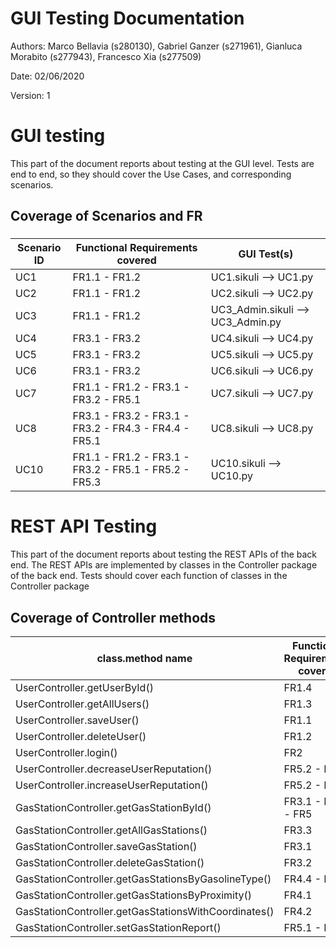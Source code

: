 # GUI  Testing Documentation 

Authors: Marco Bellavia (s280130), Gabriel Ganzer (s271961), Gianluca Morabito (s277943), Francesco Xia (s277509)

Date: 02/06/2020

Version: 1

# GUI testing

This part of the document reports about testing at the GUI level. Tests are end to end, so they should cover the Use Cases, and corresponding scenarios.

## Coverage of Scenarios and FR

### 

| Scenario ID | Functional Requirements covered | GUI Test(s) |
| ----------- | ------------------------------- | ----------- | 
| UC1         | FR1.1 - FR1.2  |  UC1.sikuli --> UC1.py    |             
| UC2         | FR1.1 - FR1.2  |  UC2.sikuli --> UC2.py    | 
| UC3         | FR1.1 - FR1.2  |  UC3_Admin.sikuli --> UC3_Admin.py    |              
| UC4         | FR3.1 - FR3.2  |  UC4.sikuli --> UC4.py    |           
| UC5         | FR3.1 - FR3.2  |  UC5.sikuli --> UC5.py    |               
| UC6         | FR3.1 - FR3.2  |  UC6.sikuli --> UC6.py    |            
| UC7         | FR1.1 - FR1.2 - FR3.1 - FR3.2 - FR5.1 |  UC7.sikuli --> UC7.py    |               
| UC8         | FR3.1 - FR3.2 - FR3.1 - FR3.2 - FR4.3 - FR4.4 - FR5.1 |  UC8.sikuli --> UC8.py    | 
| UC10        | FR1.1 - FR1.2 - FR3.1 - FR3.2 - FR5.1 - FR5.2 - FR5.3    |  UC10.sikuli --> UC10.py    |             


# REST  API  Testing

This part of the document reports about testing the REST APIs of the back end. The REST APIs are implemented by classes in the Controller package of the back end. 
Tests should cover each function of classes in the Controller package

## Coverage of Controller methods


<Report in this table the test cases defined to cover all methods in Controller classes >

| class.method name | Functional Requirements covered |REST  API Test(s) | 
| ----------- | ------------------------------- | ----------- | 
| UserController.getUserById() 		  	       | FR1.4         | TestController.testGetUserById() 		|     
| UserController.getAllUsers() 		               | FR1.3         | TestController.testGetAllUsers() 		| 
| UserController.saveUser()    		               | FR1.1         | TestController.testSaveUser() 			| 
| UserController.deleteUser()  		               | FR1.2         | TestController.testDeleteUser() 		| 
| UserController.login()       		   	       | FR2           | TestController.testLogin() 			| 
| UserController.decreaseUserReputation()  	       | FR5.2 - FR5.3 | TestController.testDecreaseUserReputation() 	| 
| UserController.increaseUserReputation()              | FR5.2 - FR5.3 | TestController.testIncreaseUserReputation() 	|
| GasStationController.getGasStationById()             | FR3.1 - FR3.2 - FR5 | TestController.testGetGasStationById() 		|
| GasStationController.getAllGasStations()             | FR3.3         | TestController.testGetAllGasStations() 		|
| GasStationController.saveGasStation()                | FR3.1         | TestController.testSaveGasStation() 		|
| GasStationController.deleteGasStation()              | FR3.2         | TestController.testDeleteGasStation() 		|
| GasStationController.getGasStationsByGasolineType()  | FR4.4 - FR4.5 | TestController.testGetGasStationsByGasolineType() |
| GasStationController.getGasStationsByProximity()     | FR4.1         | TestController.testGetGasStationsByProximity() 	|
| GasStationController.getGasStationsWithCoordinates() | FR4.2         | TestController.testGetGasStationsWithCoordinates()|
| GasStationController.setGasStationReport()           | FR5.1 - FR5.2 | TestController.testSetGasStationReport() 		|

